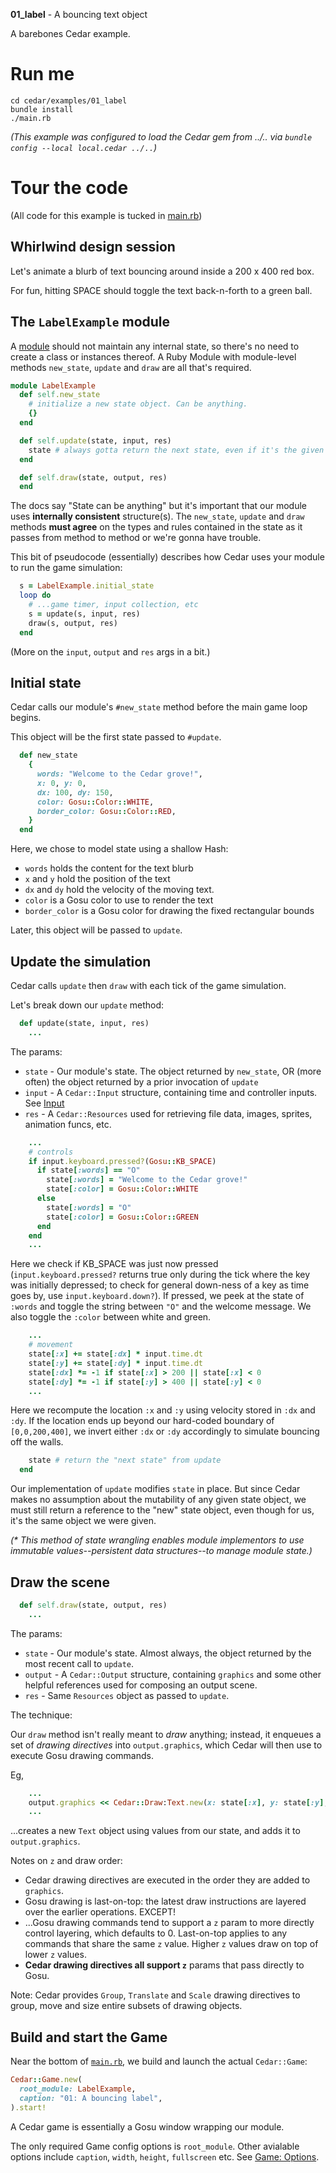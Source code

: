 **01_label** - A bouncing text object

A barebones Cedar example.

# Run me

```
cd cedar/examples/01_label
bundle install
./main.rb
```


_(This example was configured to load the Cedar gem from ../.. via `bundle config --local local.cedar ../..`)_

# Tour the code

(All code for this example is tucked in [main.rb](main.rb))

## Whirlwind design session

Let's animate a blurb of text bouncing around inside a 200 x 400 red box.

For fun, hitting SPACE should toggle the text back-n-forth to a green ball.

## The `LabelExample` module

A [module](../../README.md#modules) should not maintain any internal state, so there's no need to create a class or instances thereof. A Ruby Module with module-level methods `new_state`, `update` and `draw` are all that's required.

```ruby
module LabelExample
  def self.new_state
    # initialize a new state object. Can be anything. 
    {}
  end

  def self.update(state, input, res)
    state # always gotta return the next state, even if it's the given state
  end

  def self.draw(state, output, res)
  end
```

The docs say "State can be anything" but it's important that our module uses
**internally consistent** structure(s).  The `new_state`, `update` and `draw` methods **must agree** on the types and rules contained in the state as it passes from method to method or we're gonna have trouble.

This bit of pseudocode (essentially) describes how Cedar uses your module to run the game simulation:

```ruby
  s = LabelExample.initial_state
  loop do
    # ...game timer, input collection, etc
    s = update(s, input, res)
    draw(s, output, res)
  end
```

(More on the `input`, `output` and `res` args in a bit.)

## Initial state

Cedar calls our module's `#new_state` method before the main game loop begins.

This object will be the first state passed to `#update`.

```ruby
  def new_state
    {
      words: "Welcome to the Cedar grove!",
      x: 0, y: 0,
      dx: 100, dy: 150,
      color: Gosu::Color::WHITE,
      border_color: Gosu::Color::RED,
    }
  end
```

Here, we chose to model state using a shallow Hash:

- `words` holds the content for the text blurb
- `x` and `y` hold the position of the text
- `dx` and `dy` hold the velocity of the moving text.
- `color` is a Gosu color to use to render the text
- `border_color` is a Gosu color for drawing the fixed rectangular bounds

Later, this object will be passed to `update`.

## Update the simulation

Cedar calls `update` then `draw` with each tick of the game simulation.

Let's break down our `update` method:

```ruby
  def update(state, input, res)
    ...
```

The params:

- `state` - Our module's state.  The object returned by `new_state`, OR (more often) the object returned by a prior invocation of `update`
- `input` - A `Cedar::Input` structure, containing time and controller inputs. See [Input](../../README.md#input)
- `res` - A `Cedar::Resources` used for retrieving file data, images, sprites, animation funcs, etc.

```ruby
    ...
    # controls
    if input.keyboard.pressed?(Gosu::KB_SPACE)
      if state[:words] == "O"
        state[:words] = "Welcome to the Cedar grove!"
        state[:color] = Gosu::Color::WHITE
      else
        state[:words] = "O"
        state[:color] = Gosu::Color::GREEN
      end
    end
    ...
```

Here we check if KB_SPACE was just now pressed (`input.keyboard.pressed?` returns true only during the tick where the key was initially depressed; to check for general down-ness of a key as time goes by, use `input.keyboard.down?`).  If pressed, we peek at the state of `:words` and toggle the string between `"O"` and the welcome message. We also toggle the `:color` between white and green.

```ruby
    ...
    # movement
    state[:x] += state[:dx] * input.time.dt
    state[:y] += state[:dy] * input.time.dt
    state[:dx] *= -1 if state[:x] > 200 || state[:x] < 0
    state[:dy] *= -1 if state[:y] > 400 || state[:y] < 0
    ...
```

Here we recompute the location `:x` and `:y` using velocity stored in `:dx` and `:dy`.  If the location ends up beyond our hard-coded boundary of `[0,0,200,400]`, we invert either `:dx` or `:dy` accordingly to simulate bouncing off the walls.

```ruby
    state # return the "next state" from update
  end
```

Our implementation of `update` modifies `state` in place.  But since Cedar makes no assumption about the mutability of any given state object, we must still return a reference to the "new" state object, even though for us, it's the same object we were given.

_(* This method of state wrangling enables module implementors to use immutable values--persistent data structures--to manage module state.)_

## Draw the scene


```ruby
  def self.draw(state, output, res)
    ...
```

The params:

- `state` - Our module's state.  Almost always, the object returned by the most recent call to `update`.
- `output` - A `Cedar::Output` structure, containing `graphics` and some other helpful references used for composing an output scene.
- `res` - Same `Resources` object as passed to `update`.

The technique:

Our `draw` method isn't really meant to _draw_ anything; instead, it enqueues a set of _drawing directives_ into `output.graphics`, which Cedar will then use to execute Gosu drawing commands.

Eg, 

```ruby
    ...
    output.graphics << Cedar::Draw:Text.new(x: state[:x], y: state[:y], text: state[:words], color: state[:color])
    ...
```

...creates a new `Text` object using values from our state, and adds it to `output.graphics`. 

Notes on `z` and draw order:

- Cedar drawing directives are executed in the order they are added to `graphics`.
- Gosu drawing is last-on-top: the latest draw instructions are layered over the earlier operations. EXCEPT!
- ...Gosu drawing commands tend to support a `z` param to more directly control layering, which defaults to 0.  Last-on-top applies to any commands that share the same `z` value.  Higher `z` values draw on top of lower `z` values.
- **Cedar drawing directives all support `z`** params that pass directly to Gosu.

Note: Cedar provides `Group`, `Translate` and `Scale` drawing directives to group, move and size entire subsets of drawing objects.

## Build and start the Game

Near the bottom of [`main.rb`](main.rb), we build and launch the actual `Cedar::Game`:

```ruby
Cedar::Game.new(
  root_module: LabelExample,
  caption: "01: A bouncing label",
).start!
```

A Cedar game is essentially a Gosu window wrapping our module.

The only required Game config options is `root_module`.  Other avialable options include `caption`, `width`, `height`, `fullscreen` etc. See [Game: Options](../../README.md#game).
